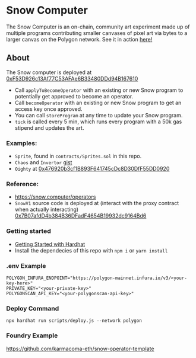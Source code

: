 # Snow Computer 

The Snow Computer is an on-chain, community art experiment made up of multiple programs contributing smaller canvases of pixel art via bytes to a larger canvas on the Polygon network. See it in action [here!](https://snow.computer/)

## About
The Snow computer is deployed at [0xF53D926c13Af77C53AFAe6B33480DDd94B167610](https://polygonscan.com/address/0xf53d926c13af77c53afae6b33480ddd94b167610)
- Call `applyToBecomeOperator` with an existing or new Snow program to potentially get approved to become an operator.
- Call `becomeOperator` with an existing or new Snow program to get an access key once approved.
- You can call `storeProgram` at any time to update your Snow program.
- `tick` is called every 5 min, which runs every program with a 50k gas stipend and updates the art.

### Examples:
* `Sprite`, found in `contracts/Sprites.sol` in this repo.
* `Chaos` and `Invertor` [gist](https://gist.github.com/w1nt3r-eth/eac0d0a4ae1fb8795f031ca580a40717)
* `Oighty` at [0x476920b3cf1B893F641745cDc8D30DfF55DD0920](https://polygonscan.com/address/0x476920b3cf1B893F641745cDc8D30DfF55DD0920#code)


### Reference:
* https://snow.computer/operators
* `SnowV1` source code is deployed at (interact with the proxy contract when actually interacting) [0x7B07afdD4b384B36DFadF4654B19932dc9164Bd6](https://polygonscan.com/address/0x7b07afdd4b384b36dfadf4654b19932dc9164bd6#code)

### Getting started
- [Getting Started with Hardhat](https://hardhat.org/hardhat-runner/docs/getting-started#overview)
- Install the dependecies of this repo with `npm i` or `yarn install`

### .env Example
```
POLYGON_INFURA_ENDPOINT="https://polygon-mainnet.infura.io/v3/<your-key-here>"
PRIVATE_KEY="<your-private-key>"
POLYGONSCAN_API_KEY="<your-polygonscan-api-key>"
```

### Deploy Command
`npx hardhat run scripts/deploy.js --network polygon`

### Foundry Example
https://github.com/karmacoma-eth/snow-operator-template
